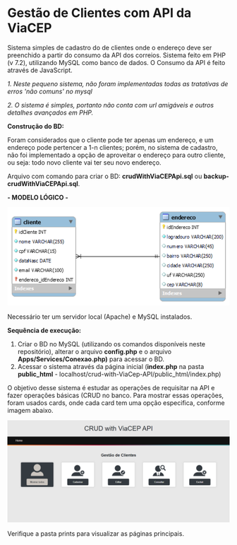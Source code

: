 # Gestão de Clientes com API da ViaCEP

Sistema simples de cadastro do de clientes onde o endereço deve ser preenchido a partir do consumo da API dos correios.
Sistema feito em PHP (v 7.2), utilizando MySQL como banco de dados.
O Consumo da API é feito através de JavaScript.

*1. Neste pequeno sistema, não foram implementadas todas as tratativas de erros 'não comuns' no mysql*

*2. O sistema é simples, portanto não conta com url amigáveis e outros detalhes avançados em PHP.*

**Construção do BD:**

Foram considerados que o cliente pode ter apenas um endereço, e um endereço pode pertencer a 1-n clientes; porém, no sistema de cadastro, não foi implementado a opção de aproveitar o endereço para outro cliente, ou seja: todo novo cliente vai ter seu novo endereço.

Arquivo com comando para criar o BD: **crudWithViaCEPApi.sql** ou **backup-crudWithViaCEPApi.sql**.


**- MODELO LÓGICO -**

![](/modelo%20lógico.png)

Necessário ter um servidor local (Apache) e MySQL instalados.

**Sequência de execução:**
1. Criar o BD no MySQL (utilizando os comandos disponíveis neste repositório), alterar o arquivo **config.php** e o arquivo **Apps/Services/Conexao.php)** para acessar o BD.
2. Acessar o sistema através da página inicial (**index.php** na pasta **public_html** - localhost/crud-with-ViaCep-API/public_html/index.php)

O objetivo desse sistema é estudar as operações de requisitar na API e fazer operações básicas (CRUD no banco. 
Para mostrar essas operações, foram usados cards, onde cada card tem uma opção especifica, conforme imagem abaixo.

![](/prints/crud%20with%20viacep%20api%20-%20home.png)

Verifique a pasta prints para visualizar as páginas principais.

